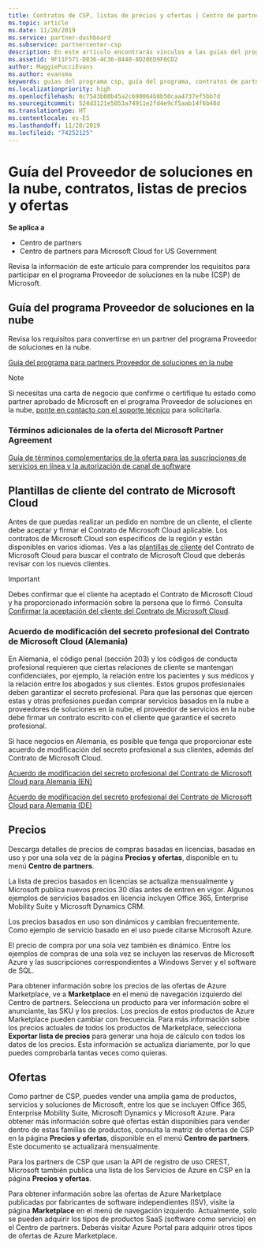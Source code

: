 ```yaml
---
title: Contratos de CSP, listas de precios y ofertas | Centro de partners
ms.topic: article
ms.date: 11/20/2019
ms.service: partner-dashboard
ms.subservice: partnercenter-csp
description: En este artículo encontrarás vínculos a las guías del programa Proveedor de soluciones en la nube, contratos de partners, contratos de clientes, listas de precios y ofertas.
ms.assetid: 9F11F571-D036-4C36-8440-8D20ED9F0CD2
author: MaggiePucciEvans
ms.author: evansma
keywords: guías del programa csp, guía del programa, contratos de partners, contratos de clientes, listas de precios, ofertas
ms.localizationpriority: high
ms.openlocfilehash: 8c7543b00b45a2c690064b8b50caa4737ef5bb7d
ms.sourcegitcommit: 524d3121e5053a74911e2fd4e9cf5aab14f6b48d
ms.translationtype: HT
ms.contentlocale: es-ES
ms.lasthandoff: 11/20/2019
ms.locfileid: "74252125"
---
```

# <a name="cloud-solution-provider-program-guide-agreements-price-lists-and-offers"></a>Guía del Proveedor de soluciones en la nube, contratos, listas de precios y ofertas

**Se aplica a**

-  Centro de partners
-  Centro de partners para Microsoft Cloud for US Government


Revisa la información de este artículo para comprender los requisitos para participar en el programa Proveedor de soluciones en la nube (CSP) de Microsoft.

## <a name="cloud-solution-provider-program-guide"></a>Guía del programa Proveedor de soluciones en la nube

Revisa los requisitos para convertirse en un partner del programa Proveedor de soluciones en la nube.

[Guía del programa para partners Proveedor de soluciones en la nube](https://go.microsoft.com/fwlink/p/?LinkId=617100)

>[!Note]
>Si necesitas una carta de negocio que confirme o certifique tu estado como partner aprobado de Microsoft en el programa Proveedor de soluciones en la nube, [ponte en contacto con el soporte técnico](https://partner.microsoft.com/pcv/servicerequests/create) para solicitarla.

### <a name="additional-offer-terms-to-the-microsoft-partner-agreement"></a>Términos adicionales de la oferta del Microsoft Partner Agreement

[Guía de términos complementarios de la oferta para las suscripciones de servicios en línea y la autorización de canal de software](https://query.prod.cms.rt.microsoft.com/cms/api/am/binary/RE3NOo7)

## <a name="microsoft-cloud-agreement-customer-templates"></a>Plantillas de cliente del contrato de Microsoft Cloud

Antes de que puedas realizar un pedido en nombre de un cliente, el cliente debe aceptar y firmar el Contrato de Microsoft Cloud aplicable. Los contratos de Microsoft Cloud son específicos de la región y están disponibles en varios idiomas. Ves a las [plantillas de cliente](agreements.md) del Contrato de Microsoft Cloud para buscar el contrato de Microsoft Cloud que deberás revisar con los nuevos clientes.

>[!IMPORTANT]
>Debes confirmar que el cliente ha aceptado el Contrato de Microsoft Cloud y ha proporcionado información sobre la persona que lo firmó. Consulta [Confirmar la aceptación del cliente del Contrato de Microsoft Cloud](confirm-consent.md). 

### <a name="professional-secrecy-amendment-to-the-microsoft-cloud-agreement-germany"></a>Acuerdo de modificación del secreto profesional del Contrato de Microsoft Cloud (Alemania)

En Alemania, el código penal (sección 203) y los códigos de conducta profesional requieren que ciertas relaciones de cliente se mantengan confidenciales, por ejemplo, la relación entre los pacientes y sus médicos y la relación entre los abogados y sus clientes. Estos grupos profesionales deben garantizar el secreto profesional. Para que las personas que ejercen estas y otras profesiones puedan comprar servicios basados en la nube a proveedores de soluciones en la nube, el proveedor de servicios en la nube debe firmar un contrato escrito con el cliente que garantice el secreto profesional.

Si hace negocios en Alemania, es posible que tenga que proporcionar este acuerdo de modificación del secreto profesional a sus clientes, además del Contrato de Microsoft Cloud.

[Acuerdo de modificación del secreto profesional del Contrato de Microsoft Cloud para Alemania (EN)](https://go.microsoft.com/fwlink/?linkid=2030827&clcid=0x409)

[Acuerdo de modificación del secreto profesional del Contrato de Microsoft Cloud para Alemania (DE)](https://go.microsoft.com/fwlink/?linkid=2030827&clcid=0x407)

## <a name="pricing"></a>Precios

Descarga detalles de precios de compras basadas en licencias, basadas en uso y por una sola vez de la página **Precios y ofertas**, disponible en tu menú **Centro de partners**.

La lista de precios basados en licencias se actualiza mensualmente y Microsoft publica nuevos precios 30 días antes de entren en vigor. Algunos ejemplos de servicios basados en licencia incluyen Office 365, Enterprise Mobility Suite y Microsoft Dynamics CRM. 

Los precios basados en uso son dinámicos y cambian frecuentemente. Como ejemplo de servicio basado en el uso puede citarse Microsoft Azure.

El precio de compra por una sola vez también es dinámico. Entre los ejemplos de compras de una sola vez se incluyen las reservas de Microsoft Azure y las suscripciones correspondientes a Windows Server y el software de SQL.

Para obtener información sobre los precios de las ofertas de Azure Marketplace, ve a **Marketplace** en el menú de navegación izquierdo del Centro de partners. Selecciona un producto para ver información sobre el anunciante, las SKU y los precios. Los precios de estos productos de Azure Marketplace pueden cambiar con frecuencia. Para más información sobre los precios actuales de todos los productos de Marketplace, selecciona **Exportar lista de precios** para generar una hoja de cálculo con todos los datos de los precios. Esta información se actualiza diariamente, por lo que puedes comprobarla tantas veces como quieras.

## <a name="offers"></a>Ofertas

Como partner de CSP, puedes vender una amplia gama de productos, servicios y soluciones de Microsoft, entre los que se incluyen Office 365, Enterprise Mobility Suite, Microsoft Dynamics y Microsoft Azure. Para obtener más información sobre qué ofertas están disponibles para vender dentro de estas familias de productos, consulta la matriz de ofertas de CSP en la página **Precios y ofertas**, disponible en el menú **Centro de partners**. Este documento se actualizará mensualmente.

Para los partners de CSP que usan la API de registro de uso CREST, Microsoft también publica una lista de los Servicios de Azure en CSP en la página **Precios y ofertas**.

Para obtener información sobre las ofertas de Azure Marketplace publicadas por fabricantes de software independientes (ISV), visite la página **Marketplace** en el menú de navegación izquierdo. Actualmente, solo se pueden adquirir los tipos de productos SaaS (software como servicio) en el Centro de partners. Deberás visitar Azure Portal para adquirir otros tipos de ofertas de Azure Marketplace.
